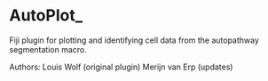 # AutoPlot_
Fiji plugin for plotting and identifying cell data from the autopathway segmentation macro.

Authors:  Louis Wolf       (original plugin)
          Merijn van Erp   (updates)
